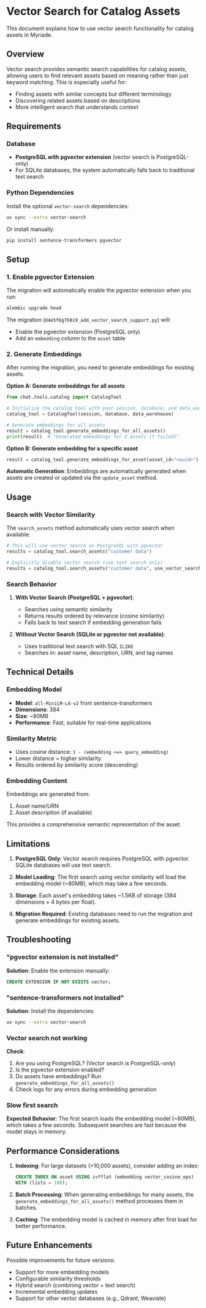 # Vector Search for Catalog Assets

This document explains how to use vector search functionality for catalog assets in Myriade.

## Overview

Vector search provides semantic search capabilities for catalog assets, allowing users to find relevant assets based on meaning rather than just keyword matching. This is especially useful for:

- Finding assets with similar concepts but different terminology
- Discovering related assets based on descriptions
- More intelligent search that understands context

## Requirements

### Database
- **PostgreSQL with pgvector extension** (vector search is PostgreSQL-only)
- For SQLite databases, the system automatically falls back to traditional text search

### Python Dependencies
Install the optional `vector-search` dependencies:

```bash
uv sync --extra vector-search
```

Or install manually:
```bash
pip install sentence-transformers pgvector
```

## Setup

### 1. Enable pgvector Extension

The migration will automatically enable the pgvector extension when you run:

```bash
alembic upgrade head
```

The migration (`d4e5f6g7h8i9_add_vector_search_support.py`) will:
- Enable the pgvector extension (PostgreSQL only)
- Add an `embedding` column to the `asset` table

### 2. Generate Embeddings

After running the migration, you need to generate embeddings for existing assets.

**Option A: Generate embeddings for all assets**
```python
from chat.tools.catalog import CatalogTool

# Initialize the catalog tool with your session, database, and data_warehouse
catalog_tool = CatalogTool(session, database, data_warehouse)

# Generate embeddings for all assets
result = catalog_tool.generate_embeddings_for_all_assets()
print(result)  # "Generated embeddings for X assets (Y failed)"
```

**Option B: Generate embedding for a specific asset**
```python
result = catalog_tool.generate_embeddings_for_asset(asset_id="<uuid>")
```

**Automatic Generation**: Embeddings are automatically generated when assets are created or updated via the `update_asset` method.

## Usage

### Search with Vector Similarity

The `search_assets` method automatically uses vector search when available:

```python
# This will use vector search on PostgreSQL with pgvector
results = catalog_tool.search_assets("customer data")

# Explicitly disable vector search (use text search only)
results = catalog_tool.search_assets("customer data", use_vector_search=False)
```

### Search Behavior

1. **With Vector Search (PostgreSQL + pgvector)**:
   - Searches using semantic similarity
   - Returns results ordered by relevance (cosine similarity)
   - Falls back to text search if embedding generation fails

2. **Without Vector Search (SQLite or pgvector not available)**:
   - Uses traditional text search with SQL `ILIKE`
   - Searches in: asset name, description, URN, and tag names

## Technical Details

### Embedding Model
- **Model**: `all-MiniLM-L6-v2` from sentence-transformers
- **Dimensions**: 384
- **Size**: ~80MB
- **Performance**: Fast, suitable for real-time applications

### Similarity Metric
- Uses cosine distance: `1 - (embedding <=> query_embedding)`
- Lower distance = higher similarity
- Results ordered by similarity score (descending)

### Embedding Content
Embeddings are generated from:
1. Asset name/URN
2. Asset description (if available)

This provides a comprehensive semantic representation of the asset.

## Limitations

1. **PostgreSQL Only**: Vector search requires PostgreSQL with pgvector. SQLite databases will use text search.

2. **Model Loading**: The first search using vector similarity will load the embedding model (~80MB), which may take a few seconds.

3. **Storage**: Each asset's embedding takes ~1.5KB of storage (384 dimensions × 4 bytes per float).

4. **Migration Required**: Existing databases need to run the migration and generate embeddings for existing assets.

## Troubleshooting

### "pgvector extension is not installed"
**Solution**: Enable the extension manually:
```sql
CREATE EXTENSION IF NOT EXISTS vector;
```

### "sentence-transformers not installed"
**Solution**: Install the dependencies:
```bash
uv sync --extra vector-search
```

### Vector search not working
**Check**:
1. Are you using PostgreSQL? (Vector search is PostgreSQL-only)
2. Is the pgvector extension enabled?
3. Do assets have embeddings? Run `generate_embeddings_for_all_assets()`
4. Check logs for any errors during embedding generation

### Slow first search
**Expected Behavior**: The first search loads the embedding model (~80MB), which takes a few seconds. Subsequent searches are fast because the model stays in memory.

## Performance Considerations

1. **Indexing**: For large datasets (>10,000 assets), consider adding an index:
   ```sql
   CREATE INDEX ON asset USING ivfflat (embedding vector_cosine_ops)
   WITH (lists = 100);
   ```

2. **Batch Processing**: When generating embeddings for many assets, the `generate_embeddings_for_all_assets()` method processes them in batches.

3. **Caching**: The embedding model is cached in memory after first load for better performance.

## Future Enhancements

Possible improvements for future versions:
- Support for more embedding models
- Configurable similarity thresholds
- Hybrid search (combining vector + text search)
- Incremental embedding updates
- Support for other vector databases (e.g., Qdrant, Weaviate)
